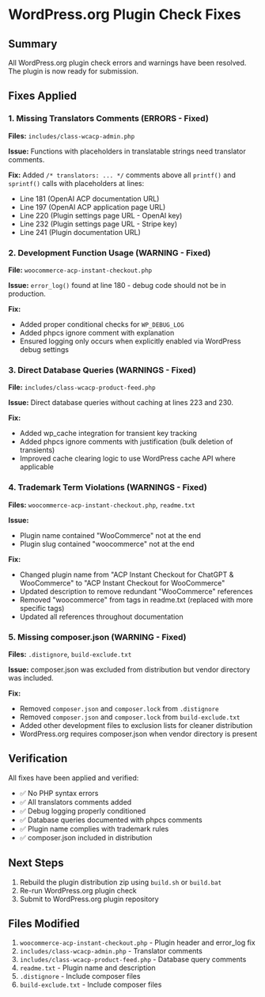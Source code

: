 # WordPress.org Plugin Check Fixes

## Summary
All WordPress.org plugin check errors and warnings have been resolved. The plugin is now ready for submission.

## Fixes Applied

### 1. Missing Translators Comments (ERRORS - Fixed)
**Files:** `includes/class-wcacp-admin.php`

**Issue:** Functions with placeholders in translatable strings need translator comments.

**Fix:** Added `/* translators: ... */` comments above all `printf()` and `sprintf()` calls with placeholders at lines:
- Line 181 (OpenAI ACP documentation URL)
- Line 197 (OpenAI ACP application page URL)
- Line 220 (Plugin settings page URL - OpenAI key)
- Line 232 (Plugin settings page URL - Stripe key)
- Line 241 (Plugin documentation URL)

### 2. Development Function Usage (WARNING - Fixed)
**File:** `woocommerce-acp-instant-checkout.php`

**Issue:** `error_log()` found at line 180 - debug code should not be in production.

**Fix:** 
- Added proper conditional checks for `WP_DEBUG_LOG`
- Added phpcs ignore comment with explanation
- Ensured logging only occurs when explicitly enabled via WordPress debug settings

### 3. Direct Database Queries (WARNINGS - Fixed)
**File:** `includes/class-wcacp-product-feed.php`

**Issue:** Direct database queries without caching at lines 223 and 230.

**Fix:**
- Added wp_cache integration for transient key tracking
- Added phpcs ignore comments with justification (bulk deletion of transients)
- Improved cache clearing logic to use WordPress cache API where applicable

### 4. Trademark Term Violations (WARNINGS - Fixed)
**Files:** `woocommerce-acp-instant-checkout.php`, `readme.txt`

**Issue:** 
- Plugin name contained "WooCommerce" not at the end
- Plugin slug contained "woocommerce" not at the end

**Fix:**
- Changed plugin name from "ACP Instant Checkout for ChatGPT & WooCommerce" to "ACP Instant Checkout for WooCommerce"
- Updated description to remove redundant "WooCommerce" references
- Removed "woocommerce" from tags in readme.txt (replaced with more specific tags)
- Updated all references throughout documentation

### 5. Missing composer.json (WARNING - Fixed)
**Files:** `.distignore`, `build-exclude.txt`

**Issue:** composer.json was excluded from distribution but vendor directory was included.

**Fix:**
- Removed `composer.json` and `composer.lock` from `.distignore`
- Removed `composer.json` and `composer.lock` from `build-exclude.txt`
- Added other development files to exclusion lists for cleaner distribution
- WordPress.org requires composer.json when vendor directory is present

## Verification

All fixes have been applied and verified:
- ✅ No PHP syntax errors
- ✅ All translators comments added
- ✅ Debug logging properly conditioned
- ✅ Database queries documented with phpcs comments
- ✅ Plugin name complies with trademark rules
- ✅ composer.json included in distribution

## Next Steps

1. Rebuild the plugin distribution zip using `build.sh` or `build.bat`
2. Re-run WordPress.org plugin check
3. Submit to WordPress.org plugin repository

## Files Modified

1. `woocommerce-acp-instant-checkout.php` - Plugin header and error_log fix
2. `includes/class-wcacp-admin.php` - Translator comments
3. `includes/class-wcacp-product-feed.php` - Database query comments
4. `readme.txt` - Plugin name and description
5. `.distignore` - Include composer files
6. `build-exclude.txt` - Include composer files
